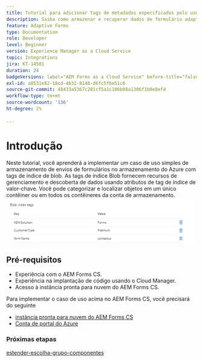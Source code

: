 ```yaml
---
title: Tutorial para adicionar tags de metadados especificadas pelo usuário
description: Saiba como armazenar e recuperar dados de formulário adaptáveis da conta de armazenamento do Azure.
feature: Adaptive Forms
type: Documentation
role: Developer
level: Beginner
version: Experience Manager as a Cloud Service
topic: Integrations
jira: KT-14501
duration: 24
badgeVersions: label="AEM Forms as a Cloud Service" before-title="false"
exl-id: a8531e82-18cd-4b32-8148-d6fc5f6e51c6
source-git-commit: 48433a5367c281cf5a1c106b08a1306f1b0e8ef4
workflow-type: tm+mt
source-wordcount: '136'
ht-degree: 2%

---
```


# Introdução

Neste tutorial, você aprenderá a implementar um caso de uso simples de armazenamento de envios de formulários no armazenamento do Azure com tags de índice de blob. As tags de índice Blob fornecem recursos de gerenciamento e descoberta de dados usando atributos de tag de índice de valor-chave. Você pode categorizar e localizar objetos em um único contêiner ou em todos os contêineres da conta de armazenamento.
![blob-index-tags](assets/blob-with-index-tags.png)

## Pré-requisitos

* Experiência com o AEM Forms CS.
* Experiência na implantação de código usando o Cloud Manager.
* Acesso à instância pronta para nuvem do AEM Forms CS.

Para implementar o caso de uso acima no AEM Forms CS, você precisará do seguinte

* [instância pronta para nuvem do AEM Forms CS](https://experienceleague.adobe.com/docs/experience-manager-learn/cloud-service/forms/developing-for-cloud-service/intellij-and-aem-sync.html?lang=en#set-up-aem-author-instance)
* [Conta de portal do Azure](https://portal.azure.com/)


### Próximas etapas

[estender-escolha-grupo-componentes](./extend-choice-group-components.md)
